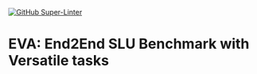 [![GitHub Super-Linter](https://github.com/danny0rn0t/EVA/workflows/Lint%20Code%20Base/badge.svg)](https://github.com/marketplace/actions/super-linter)

# EVA: End2End SLU Benchmark with Versatile tasks
